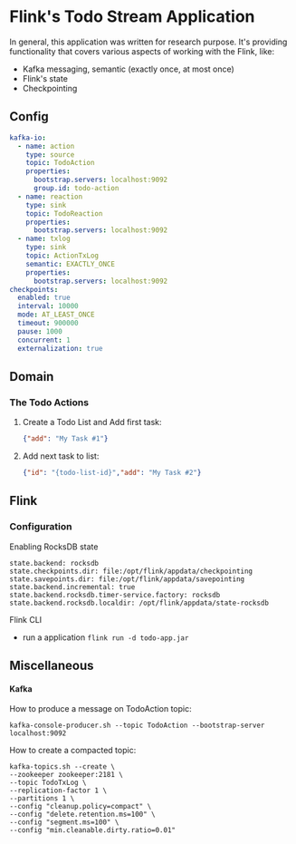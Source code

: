 # Flink's Todo Stream Application

In general, this application was written for research purpose.
It's providing functionality that covers various aspects of working with the Flink, like: 
 - Kafka messaging, semantic (exactly once, at most once)
 - Flink's state
 - Checkpointing

## Config

```yaml
kafka-io:
  - name: action
    type: source
    topic: TodoAction
    properties:
      bootstrap.servers: localhost:9092
      group.id: todo-action
  - name: reaction
    type: sink
    topic: TodoReaction
    properties:
      bootstrap.servers: localhost:9092
  - name: txlog
    type: sink
    topic: ActionTxLog
    semantic: EXACTLY_ONCE
    properties:
      bootstrap.servers: localhost:9092
checkpoints:
  enabled: true
  interval: 10000
  mode: AT_LEAST_ONCE
  timeout: 900000
  pause: 1000
  concurrent: 1
  externalization: true
```

## Domain

### The Todo Actions 
1. Create a Todo List and Add first task:
   ```json
   {"add": "My Task #1"}
   ```
2. Add next task to list:
   ```json
   {"id": "{todo-list-id}","add": "My Task #2"}
   ```

## Flink
### Configuration

Enabling RocksDB state

```properties
state.backend: rocksdb
state.checkpoints.dir: file:/opt/flink/appdata/checkpointing
state.savepoints.dir: file:/opt/flink/appdata/savepointing
state.backend.incremental: true
state.backend.rocksdb.timer-service.factory: rocksdb
state.backend.rocksdb.localdir: /opt/flink/appdata/state-rocksdb
```

Flink CLI
- run a application `flink run -d todo-app.jar`

## Miscellaneous
#### Kafka

How to produce a message on TodoAction topic:
```shell
kafka-console-producer.sh --topic TodoAction --bootstrap-server localhost:9092
```

How to create a compacted topic:
```shell
kafka-topics.sh --create \
--zookeeper zookeeper:2181 \
--topic TodoTxLog \
--replication-factor 1 \
--partitions 1 \
--config "cleanup.policy=compact" \
--config "delete.retention.ms=100" \
--config "segment.ms=100" \
--config "min.cleanable.dirty.ratio=0.01"

```